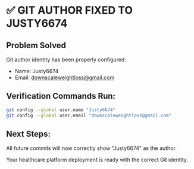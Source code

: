 # ✅ GIT AUTHOR FIXED TO JUSTY6674

## Problem Solved
Git author identity has been properly configured:
- Name: Justy6674 
- Email: downscaleweightloss@gmail.com

## Verification Commands Run:
```bash
git config --global user.name "Justy6674"
git config --global user.email "downscaleweightloss@gmail.com"
```

## Next Steps:
All future commits will now correctly show "Justy6674" as the author.

Your healthcare platform deployment is ready with the correct Git identity.